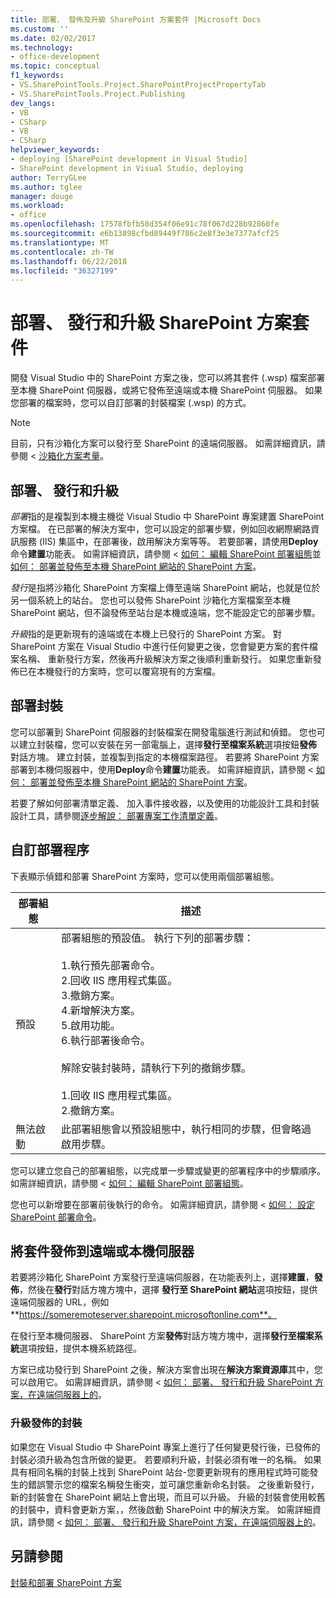 ```yaml
---
title: 部署、 發佈及升級 SharePoint 方案套件 |Microsoft Docs
ms.custom: ''
ms.date: 02/02/2017
ms.technology:
- office-development
ms.topic: conceptual
f1_keywords:
- VS.SharePointTools.Project.SharePointProjectPropertyTab
- VS.SharePointTools.Project.Publishing
dev_langs:
- VB
- CSharp
- VB
- CSharp
helpviewer_keywords:
- deploying [SharePoint development in Visual Studio]
- SharePoint development in Visual Studio, deploying
author: TerryGLee
ms.author: tglee
manager: douge
ms.workload:
- office
ms.openlocfilehash: 17578fbfb58d354f06e91c78f067d228b92860fe
ms.sourcegitcommit: e6b13898cfbd89449f786c2e8f3e3e7377afcf25
ms.translationtype: MT
ms.contentlocale: zh-TW
ms.lasthandoff: 06/22/2018
ms.locfileid: "36327199"
---
```

# <a name="deploy-publish-and-upgrade-sharepoint-solution-packages"></a>部署、 發行和升級 SharePoint 方案套件
  開發 Visual Studio 中的 SharePoint 方案之後，您可以將其套件 (.wsp) 檔案部署至本機 SharePoint 伺服器，或將它發佈至遠端或本機 SharePoint 伺服器。 如果您部署的檔案時，您可以自訂部署的封裝檔案 (.wsp) 的方式。  
  
> [!NOTE]  
>  目前，只有沙箱化方案可以發行至 SharePoint 的遠端伺服器。 如需詳細資訊，請參閱 <<c0> [ 沙箱化方案考量](../sharepoint/sandboxed-solution-considerations.md)。  
  
## <a name="deploy-publish-and-upgrade"></a>部署、 發行和升級
 *部署*指的是複製到本機主機從 Visual Studio 中 SharePoint 專案建置 SharePoint 方案檔。 在已部署的解決方案中，您可以設定的部署步驟，例如回收網際網路資訊服務 (IIS) 集區中，在部署後，啟用解決方案等等。 若要部署，請使用**Deploy**命令**建置**功能表。 如需詳細資訊，請參閱 <<c0> [ 如何： 編輯 SharePoint 部署組態](../sharepoint/how-to-edit-a-sharepoint-deployment-configuration.md)並[如何： 部署並發佈至本機 SharePoint 網站的 SharePoint 方案](../sharepoint/how-to-deploy-and-publish-a-sharepoint-solution-to-a-local-sharepoint-site.md)。  
  
 *發行*是指將沙箱化 SharePoint 方案檔上傳至遠端 SharePoint 網站，也就是位於另一個系統上的站台。 您也可以發佈 SharePoint 沙箱化方案檔案至本機 SharePoint 網站，但不論發佈至站台是本機或遠端，您不能設定它的部署步驟。  
  
 *升級*指的是更新現有的遠端或在本機上已發行的 SharePoint 方案。 對 SharePoint 方案在 Visual Studio 中進行任何變更之後，您會變更方案的套件檔案名稱、 重新發行方案，然後再升級解決方案之後順利重新發行。 如果您重新發佈已在本機發行的方案時，您可以覆寫現有的方案檔。  
  
## <a name="deploy-packages"></a>部署封裝
 您可以部署到 SharePoint 伺服器的封裝檔案在開發電腦進行測試和偵錯。 您也可以建立封裝檔，您可以安裝在另一部電腦上，選擇**發行至檔案系統**選項按鈕**發佈** 對話方塊。 建立封裝，並複製到指定的本機檔案路徑。 若要將 SharePoint 方案部署到本機伺服器中，使用**Deploy**命令**建置**功能表。 如需詳細資訊，請參閱 <<c0> [ 如何： 部署並發佈至本機 SharePoint 網站的 SharePoint 方案](../sharepoint/how-to-deploy-and-publish-a-sharepoint-solution-to-a-local-sharepoint-site.md)。  
  
 若要了解如何部署清單定義、 加入事件接收器，以及使用的功能設計工具和封裝設計工具，請參閱[逐步解說： 部署專案工作清單定義](../sharepoint/walkthrough-deploying-a-project-task-list-definition.md)。  
  
## <a name="customize-the-deployment-process"></a>自訂部署程序
 下表顯示偵錯和部署 SharePoint 方案時，您可以使用兩個部署組態。  
  
|部署組態|描述|  
|------------------------------|-----------------|  
|預設|部署組態的預設值。 執行下列的部署步驟：<br /><br /> 1.執行預先部署命令。<br />2.回收 IIS 應用程式集區。<br />3.撤銷方案。<br />4.新增解決方案。<br />5.啟用功能。<br />6.執行部署後命令。<br /><br /> 解除安裝封裝時，請執行下列的撤銷步驟。<br /><br /> 1.回收 IIS 應用程式集區。<br />2.撤銷方案。|  
|無法啟動|此部署組態會以預設組態中，執行相同的步驟，但會略過啟用步驟。|  
  
 您可以建立您自己的部署組態，以完成單一步驟或變更的部署程序中的步驟順序。 如需詳細資訊，請參閱 <<c0> [ 如何： 編輯 SharePoint 部署組態](../sharepoint/how-to-edit-a-sharepoint-deployment-configuration.md)。  

 您也可以新增要在部署前後執行的命令。 如需詳細資訊，請參閱 <<c0> [ 如何： 設定 SharePoint 部署命令](../sharepoint/how-to-set-sharepoint-deployment-commands.md)。  
  
## <a name="publish-packages-to-a-remote-or-local-server"></a>將套件發佈到遠端或本機伺服器
 若要將沙箱化 SharePoint 方案發行至遠端伺服器，在功能表列上，選擇**建置**，**發佈**，然後在**發行**對話方塊方塊中，選擇  **發行至 SharePoint 網站**選項按鈕，提供遠端伺服器的 URL，例如 **https://someremoteserver.sharepoint.microsoftonline.com**。  
  
 在發行至本機伺服器、 SharePoint 方案**發佈**對話方塊方塊中，選擇**發行至檔案系統**選項按鈕，提供本機系統路徑。  
  
 方案已成功發行到 SharePoint 之後，解決方案會出現在**解決方案資源庫**其中，您可以啟用它。 如需詳細資訊，請參閱 <<c0> [ 如何： 部署、 發行和升級 SharePoint 方案，在遠端伺服器上的](../sharepoint/how-to-deploy-publish-and-upgrade-sharepoint-solutions-on-a-remote-server.md)。  
  
### <a name="upgrade-published-packages"></a>升級發佈的封裝
 如果您在 Visual Studio 中 SharePoint 專案上進行了任何變更發行後，已發佈的封裝必須升級為包含所做的變更。 若要順利升級，封裝必須有唯一的名稱。 如果具有相同名稱的封裝上找到 SharePoint 站台-您要更新現有的應用程式時可能發生的錯誤警示您的檔案名稱發生衝突，並可讓您重新命名封裝。 之後重新發行，新的封裝會在 SharePoint 網站上會出現，而且可以升級。 升級的封裝會使用較舊的封裝中，資料會更新方案，，然後啟動 SharePoint 中的解決方案。 如需詳細資訊，請參閱 <<c0> [ 如何： 部署、 發行和升級 SharePoint 方案，在遠端伺服器上的](../sharepoint/how-to-deploy-publish-and-upgrade-sharepoint-solutions-on-a-remote-server.md)。  
  
## <a name="see-also"></a>另請參閱
 [封裝和部署 SharePoint 方案](../sharepoint/packaging-and-deploying-sharepoint-solutions.md)  
  
